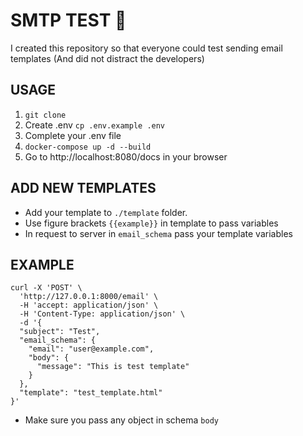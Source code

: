 # SMTP TEST 📮

I created this repository so that everyone could test sending email templates (And did not distract the  developers)


## USAGE
1. `git clone`
2. Create .env `cp .env.example .env`
3. Complete your .env file
4. `docker-compose up -d --build`
5. Go to http://localhost:8080/docs in your browser

## ADD NEW TEMPLATES
* Add your template to `./template` folder.
* Use figure brackets `{{example}}` in template to pass variables
* In request to server in `email_schema` pass your template variables

## EXAMPLE

```shell
curl -X 'POST' \
  'http://127.0.0.1:8000/email' \
  -H 'accept: application/json' \
  -H 'Content-Type: application/json' \
  -d '{
  "subject": "Test",
  "email_schema": {
    "email": "user@example.com",
    "body": {
      "message": "This is test template"
    }
  },
  "template": "test_template.html"
}'
```
* Make sure you pass any object in schema `body` 